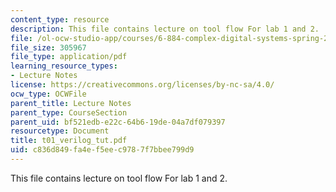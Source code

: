 ```yaml
---
content_type: resource
description: This file contains lecture on tool flow For lab 1 and 2.
file: /ol-ocw-studio-app/courses/6-884-complex-digital-systems-spring-2005/c836d849fa4ef5eec9787f7bbee799d9_t01_verilog_tut.pdf
file_size: 305967
file_type: application/pdf
learning_resource_types:
- Lecture Notes
license: https://creativecommons.org/licenses/by-nc-sa/4.0/
ocw_type: OCWFile
parent_title: Lecture Notes
parent_type: CourseSection
parent_uid: bf521edb-e22c-64b6-19de-04a7df079397
resourcetype: Document
title: t01_verilog_tut.pdf
uid: c836d849-fa4e-f5ee-c978-7f7bbee799d9
---
```

This file contains lecture on tool flow For lab 1 and 2.
